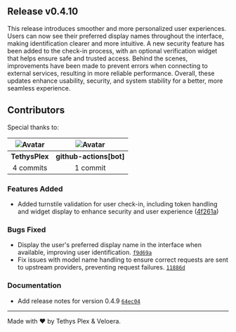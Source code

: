## Release v0.4.10

This release introduces smoother and more personalized user experiences. Users can now see their preferred display names throughout the interface, making identification clearer and more intuitive. A new security feature has been added to the check-in process, with an optional verification widget that helps ensure safe and trusted access. Behind the scenes, improvements have been made to prevent errors when connecting to external services, resulting in more reliable performance. Overall, these updates enhance usability, security, and system stability for a better, more seamless experience.

## Contributors

Special thanks to:

|![Avatar](https://github.com/TethysPlex.png?size=40) |![Avatar](https://github.com/github.png?size=40) |
| :----------: | :----------: |
| **TethysPlex** | **github-actions[bot]** |
| 4 commits | 1 commit |

### Features Added

- Added turnstile validation for user check-in, including token handling and widget display to enhance security and user experience ([4f261a](https://github.com/Veloera/Veloera/commit/4f261a4b88891005c5e526ab37530b3528f3000d))
### Bugs Fixed

- Display the user's preferred display name in the interface when available, improving user identification. [`f9d69a`](https://github.com/Veloera/Veloera/commit/f9d69a5a32c76eafa7331015b2093dc00b0689cb)
- Fix issues with model name handling to ensure correct requests are sent to upstream providers, preventing request failures. [`11886d`](https://github.com/Veloera/Veloera/commit/11886d1784f0c58b338551ae37aada08b6449b59)
### Documentation

- Add release notes for version 0.4.9 [`64ec04`](https://github.com/Veloera/Veloera/commit/64ec04ac077175f12e30aacd4115e490c7bd1adc)
---

Made with ♥️ by Tethys Plex & Veloera.
